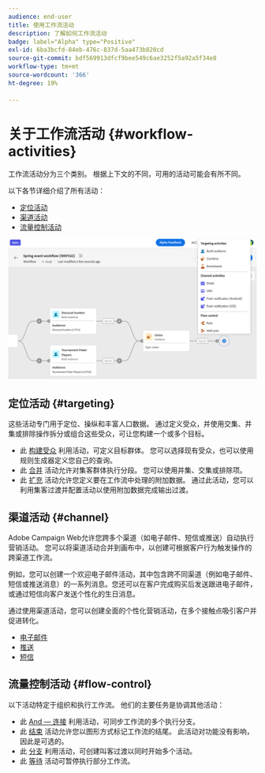 ```yaml
---
audience: end-user
title: 使用工作流活动
description: 了解如何工作流活动
badge: label="Alpha" type="Positive"
exl-id: 6ba3bcfd-84eb-476c-837d-5aa473b820cd
source-git-commit: bdf569913dfcf9bee549c6ae3252f5a92a5f34e8
workflow-type: tm+mt
source-wordcount: '366'
ht-degree: 19%

---
```



# 关于工作流活动 {#workflow-activities}

工作流活动分为三个类别。 根据上下文的不同，可用的活动可能会有所不同。

以下各节详细介绍了所有活动：

* [定位活动](#targeting)
* [渠道活动](#channel)
* [流量控制活动](#flow-control)

![](../assets/workflow-activities.png)

## 定位活动 {#targeting}

这些活动专门用于定位、操纵和丰富人口数据。 通过定义受众，并使用交集、并集或排除操作拆分或组合这些受众，可让您构建一个或多个目标。

* 此 [构建受众](build-audience.md) 利用活动，可定义目标群体。 您可以选择现有受众，也可以使用规则生成器定义您自己的查询。
* 此 [合并](combine.md) 活动允许对集客群体执行分段。 您可以使用并集、交集或排除项。
* 此 [扩充](enrichment.md) 活动允许您定义要在工作流中处理的附加数据。 通过此活动，您可以利用集客过渡并配置活动以使用附加数据完成输出过渡。

## 渠道活动 {#channel}

Adobe Campaign Web允许您跨多个渠道（如电子邮件、短信或推送）自动执行营销活动。 您可以将渠道活动合并到画布中，以创建可根据客户行为触发操作的跨渠道工作流。

例如，您可以创建一个欢迎电子邮件活动，其中包含跨不同渠道（例如电子邮件、短信或推送消息）的一系列消息。您还可以在客户完成购买后发送跟进电子邮件，或通过短信向客户发送个性化的生日消息。

通过使用渠道活动，您可以创建全面的个性化营销活动，在多个接触点吸引客户并促进转化。

* [电子邮件](email.md)
* [推送](push.md)
* [短信](sms.md)

## 流量控制活动 {#flow-control}

以下活动特定于组织和执行工作流。 他们的主要任务是协调其他活动：

* 此 [And — 连接](and-join.md) 利用活动，可同步工作流的多个执行分支。
* 此 [结束](end.md) 活动允许您以图形方式标记工作流的结尾。 此活动对功能没有影响，因此是可选的。
* 此 [分支](fork.md) 利用活动，可创建叫客过渡以同时开始多个活动。
* 此 [等待](wait.md) 活动可暂停执行部分工作流。

<!--
## Data management activities {#data-management}

overview: what they're used for
which use case you can perform with them

list available activites + short description + ref to section
-->

